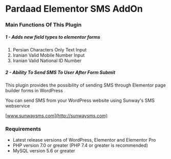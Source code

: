 # Pardaad Elementor SMS AddOn

### Main Functions Of This Plugin

##### 1 - Adds new field types to elementor forms

1. Persian Characters Only Text Input
2. Iranian Valid Mobile Number Input
3. Iranian Valid National ID Number

##### 2 - Ability To Send SMS To User After Form Submit

This plugin provides the possibility of sending SMS through Elementor page builder forms in WordPress

You can send SMS from your WordPress website using Sunway's SMS webservice

[www.sunwaysms.com](http://sunwaysms.com)

### Requirements

* Latest release versions of WordPress, Elementor and Elementor Pro
* PHP version 7.0 or greater (PHP 7.4 or greater is recommended)
* MySQL version 5.6 or greater
